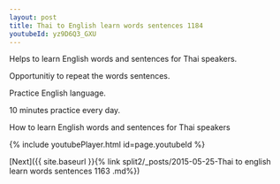 ```yaml
---
layout: post
title: Thai to English learn words sentences 1184 
youtubeId: yz9D6Q3_GXU
---
```

 
 
Helps to learn English words and sentences for Thai speakers.

Opportunitiy to repeat the words sentences. 

Practice English language. 
 
10 minutes practice every day. 
 
How to learn English words and sentences for Thai speakers 
 
{% include youtubePlayer.html id=page.youtubeId %}
 
 
[Next]({{ site.baseurl }}{% link  split2/_posts/2015-05-25-Thai to english learn words sentences 1163 .md%})
 
